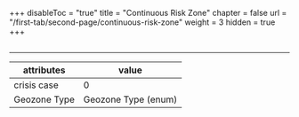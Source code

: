 +++
disableToc = "true"
title = "Continuous Risk Zone"
chapter = false
url = "/first-tab/second-page/continuous-risk-zone"
weight = 3
hidden = true
+++

##
---

| **attributes** | **value** |
| - | - |
| crisis case | 0 |
| Geozone Type | Geozone Type (enum) |